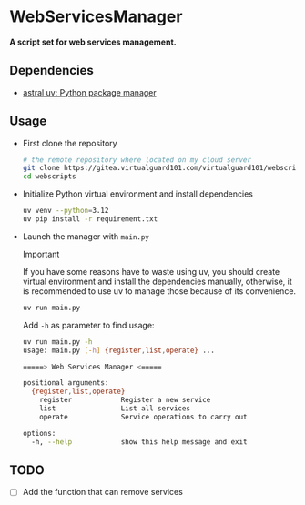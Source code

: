 # WebServicesManager

**A script set for web services management.**

## Dependencies

- [astral uv: Python package manager](https://docs.astral.sh/uv/)

## Usage

- First clone the repository
  ```bash
  # the remote repository where located on my cloud server
  git clone https://gitea.virtualguard101.com/virtualguard101/webscripts.git
  cd webscripts
  ```

- Initialize Python virtual environment and install dependencies
  ```bash
  uv venv --python=3.12
  uv pip install -r requirement.txt
  ```

- Launch the manager with `main.py`

  >[!IMPORTANT]
  >If you have some reasons have to waste using uv, you should create virtual environment and install the dependencies manually, otherwise, it is recommended to use uv to manage those because of its convenience.

  ```bash
  uv run main.py
  ```

  Add `-h` as parameter to find usage:
  ```bash
  uv run main.py -h
  usage: main.py [-h] {register,list,operate} ...

  =====> Web Services Manager <=====

  positional arguments:
    {register,list,operate}
      register            Register a new service
      list                List all services
      operate             Service operations to carry out

  options:
    -h, --help            show this help message and exit
  ```

## TODO

- [ ] Add the function that can remove services

